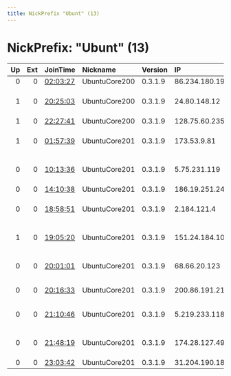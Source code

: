 ```yaml
---
title: NickPrefix "Ubunt" (13)
---
```


# NickPrefix: "Ubunt" (13)

|   Up |   Ext | JoinTime                                                                                   | Nickname      | Version   | IP             | AS                                       | CC   |   ORp |   Dirp | OS    | Contact   |   eFamMembers |
|-----:|------:|:-------------------------------------------------------------------------------------------|:--------------|:----------|:---------------|:-----------------------------------------|:-----|------:|-------:|:------|:----------|--------------:|
|    0 |     0 | [02:03:27](https://atlas.torproject.org/#details/07AA9712B8AD7BAFCAA59BCDCB5570CCE0E4F96D) | UbuntuCore200 | 0.3.1.9   | 86.234.180.199 | Orange                                   | fr   | 35971 |      0 | Linux | None      |             1 |
|    1 |     0 | [20:25:03](https://atlas.torproject.org/#details/2E20C4F1C5047C99EDC0C12C9FEA847B5DA15B99) | UbuntuCore200 | 0.3.1.9   | 24.80.148.12   | Shaw Communications Inc.                 | ca   | 40585 |      0 | Linux | None      |             1 |
|    1 |     0 | [22:27:41](https://atlas.torproject.org/#details/EF52C20227BB435AA423FAC92ED8DE7002CFC0CC) | UbuntuCore200 | 0.3.1.9   | 128.75.60.235  | PVimpelCom                               | ru   | 42536 |      0 | Linux | None      |             1 |
|    1 |     0 | [01:57:39](https://atlas.torproject.org/#details/7146F4EC01EF68600C96F31BC036222268A6E0DB) | UbuntuCore201 | 0.3.1.9   | 173.53.9.81    | MCI Communications Services, Inc. d/b/a  | us   | 43849 |      0 | Linux | None      |             1 |
|    0 |     0 | [10:13:36](https://atlas.torproject.org/#details/282617BA55D69B096941DBDE8F59BF2DA513FA4A) | UbuntuCore201 | 0.3.1.9   | 5.75.231.119   | Neda Gostar Saba Data Transfer Company P | ir   | 34781 |      0 | Linux | None      |             1 |
|    0 |     0 | [14:10:38](https://atlas.torproject.org/#details/88A3CD3D565AA94A80CF1389859378827D4AA219) | UbuntuCore201 | 0.3.1.9   | 186.19.251.240 | Telecentro S.A.                          | ar   | 44349 |      0 | Linux | None      |             1 |
|    0 |     0 | [18:58:51](https://atlas.torproject.org/#details/11FAEC6AE63811E5D4B87465A2055677E5F59916) | UbuntuCore201 | 0.3.1.9   | 2.184.121.4    | Telecommunication Infrastructure Company | ir   | 43825 |      0 | Linux | None      |             1 |
|    1 |     0 | [19:05:20](https://atlas.torproject.org/#details/A8914449D6D33CCD3401B04B49F5D13C5AE24D25) | UbuntuCore201 | 0.3.1.9   | 151.24.184.108 | Wind Telecomunicazioni SpA               | it   | 39467 |      0 | Linux | None      |             1 |
|    0 |     0 | [20:01:01](https://atlas.torproject.org/#details/1AD5C3C3C78A6AB28973B2C996F3247B1532553A) | UbuntuCore201 | 0.3.1.9   | 68.66.20.123   | D&amp;P Communications, Inc.             | us   | 42005 |      0 | Linux | None      |             1 |
|    0 |     0 | [20:16:33](https://atlas.torproject.org/#details/E81116EBD2AD919D00449779A733E4F0E1B47786) | UbuntuCore201 | 0.3.1.9   | 200.86.191.218 | VTR BANDA ANCHA S.A.                     | cl   | 42775 |      0 | Linux | None      |             1 |
|    0 |     0 | [21:10:46](https://atlas.torproject.org/#details/BAAB56C289336CE258145C11F1D8203191D1F86E) | UbuntuCore201 | 0.3.1.9   | 5.219.233.118  | Esfahan Telecommunication Company P.J.S  | ir   | 37629 |      0 | Linux | None      |             1 |
|    0 |     0 | [21:48:19](https://atlas.torproject.org/#details/377B3262DAF4B9B43114BBD71DD20E628CB04984) | UbuntuCore201 | 0.3.1.9   | 174.28.127.49  | Qwest Communications Company, LLC        | us   | 39673 |      0 | Linux | None      |             1 |
|    0 |     0 | [23:03:42](https://atlas.torproject.org/#details/66E33FF3B0193E6A1E03873E825947046B6EF14E) | UbuntuCore201 | 0.3.1.9   | 31.204.190.18  | Ltd Maxima                               | ru   | 38581 |      0 | Linux | None      |             1 |
